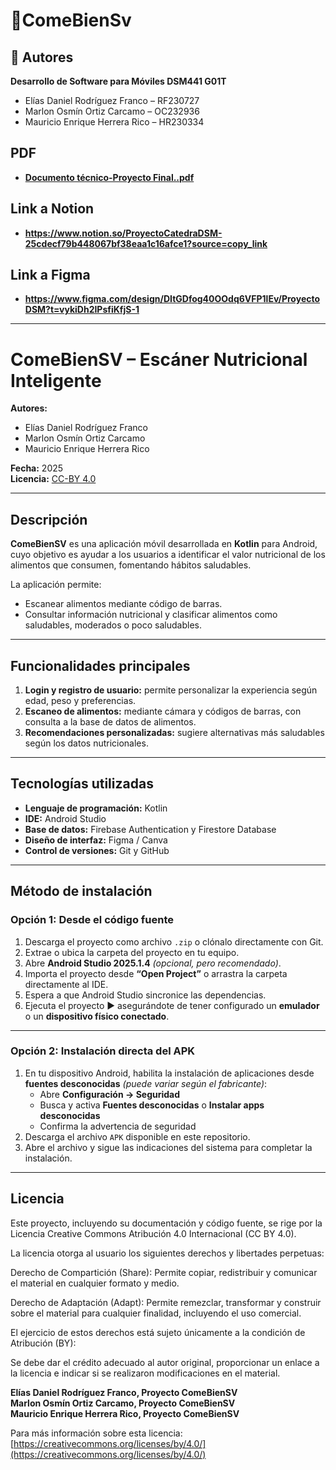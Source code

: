 # 📌ComeBienSv

## 👤 Autores
 **Desarrollo de Software para Móviles DSM441 G01T**
- Elías Daniel Rodríguez Franco – RF230727
- Marlon Osmín Ortiz Carcamo – OC232936  
- Mauricio Enrique Herrera Rico – HR230334

## PDF
- **[Documento técnico-Proyecto Final..pdf](https://github.com/user-attachments/files/23012725/Documento.tecnico-Proyecto.Final.pdf)**

## Link a Notion

- **https://www.notion.so/ProyectoCatedraDSM-25cdecf79b448067bf38eaa1c16afce1?source=copy_link**

## Link a Figma

- **https://www.figma.com/design/DItGDfog40OOdq6VFP1lEv/ProyectoDSM?t=vykiDh2IPsfiKfjS-1**

---

# ComeBienSV – Escáner Nutricional Inteligente

**Autores:**
- Elías Daniel Rodríguez Franco 
- Marlon Osmín Ortiz Carcamo  
- Mauricio Enrique Herrera Rico
  
**Fecha:** 2025  
**Licencia:** [CC-BY 4.0](https://creativecommons.org/licenses/by/4.0/)

---

## Descripción
**ComeBienSV** es una aplicación móvil desarrollada en **Kotlin** para Android, cuyo objetivo es ayudar a los usuarios a identificar el valor nutricional de los alimentos que consumen, fomentando hábitos saludables.  

La aplicación permite:  
- Escanear alimentos mediante código de barras.  
- Consultar información nutricional y clasificar alimentos como saludables, moderados o poco saludables.  

---

## Funcionalidades principales
1. **Login y registro de usuario:** permite personalizar la experiencia según edad, peso y preferencias.  
2. **Escaneo de alimentos:** mediante cámara y códigos de barras, con consulta a la base de datos de alimentos.   
3. **Recomendaciones personalizadas:** sugiere alternativas más saludables según los datos nutricionales.  

---

## Tecnologías utilizadas
- **Lenguaje de programación:** Kotlin  
- **IDE:** Android Studio  
- **Base de datos:** Firebase Authentication y Firestore Database
- **Diseño de interfaz:** Figma / Canva  
- **Control de versiones:** Git y GitHub  

---

## Método de instalación

### **Opción 1: Desde el código fuente**
1. Descarga el proyecto como archivo `.zip` o clónalo directamente con Git.  
2. Extrae o ubica la carpeta del proyecto en tu equipo.  
3. Abre **Android Studio 2025.1.4** *(opcional, pero recomendado)*.  
4. Importa el proyecto desde **“Open Project”** o arrastra la carpeta directamente al IDE.  
5. Espera a que Android Studio sincronice las dependencias.  
6. Ejecuta el proyecto ▶️ asegurándote de tener configurado un **emulador** o un **dispositivo físico conectado**.

---

### **Opción 2: Instalación directa del APK**
1. En tu dispositivo Android, habilita la instalación de aplicaciones desde **fuentes desconocidas** *(puede variar según el fabricante)*:
   - Abre **Configuración → Seguridad**  
   - Busca y activa **Fuentes desconocidas** o **Instalar apps desconocidas**  
   - Confirma la advertencia de seguridad  
2. Descarga el archivo `APK` disponible en este repositorio.  
3. Abre el archivo y sigue las indicaciones del sistema para completar la instalación.

---

## Licencia
Este proyecto, incluyendo su documentación y código fuente, se rige por la Licencia Creative Commons Atribución 4.0 Internacional (CC BY 4.0).

La licencia otorga al usuario los siguientes derechos y libertades perpetuas:

Derecho de Compartición (Share): Permite copiar, redistribuir y comunicar el material en cualquier formato y medio.

Derecho de Adaptación (Adapt): Permite remezclar, transformar y construir sobre el material para cualquier finalidad, incluyendo el uso comercial.

El ejercicio de estos derechos está sujeto únicamente a la condición de Atribución (BY):

Se debe dar el crédito adecuado al autor original, proporcionar un enlace a la licencia e indicar si se realizaron modificaciones en el material.

**Elías Daniel Rodríguez Franco, Proyecto ComeBienSV**  
**Marlon Osmín Ortiz Carcamo, Proyecto ComeBienSV**  
**Mauricio Enrique Herrera Rico, Proyecto ComeBienSV**

Para más información sobre esta licencia: [https://creativecommons.org/licenses/by/4.0/](https://creativecommons.org/licenses/by/4.0/)

